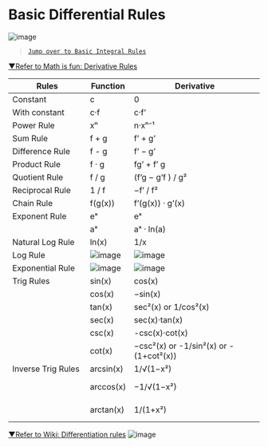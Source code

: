 # Basic Differential Rules

![image](https://user-images.githubusercontent.com/14041622/40227636-a305cc52-5ac1-11e8-9fbe-ac7e11dd4a6f.png)

> [`Jump over to Basic Integral Rules`](https://github.com/solomonxie/solomonxie.github.io/issues/49#issuecomment-395356656)

[▼Refer to Math is fun: Derivative Rules](https://www.mathsisfun.com/calculus/derivatives-rules.html)

Rules | Function | Derivative
-- | -- | --
Constant | c | 0
With constant | c·f | c·f’
Power Rule | xⁿ | n·xⁿ⁻¹
Sum Rule | f + g | f’ + g’
Difference Rule | f - g | f’ − g’
Product Rule | f · g | fg’ + f’ g
Quotient Rule | f / g | (f’g − g’f ) / g²
Reciprocal Rule | 1 / f | −f’ / f²
Chain Rule | f(g(x)) | f’(g(x)) · g’(x)
Exponent Rule | eˣ | eˣ
                     | aˣ | aˣ · ln(a)
Natural Log Rule | ln(x) | 1/x
Log Rule | ![image](https://user-images.githubusercontent.com/14041622/46215573-508d6f80-c370-11e8-8d23-3a56fa227323.png) |![image](https://user-images.githubusercontent.com/14041622/46215576-53886000-c370-11e8-939a-be092755d1a3.png)
Exponential Rule | ![image](https://user-images.githubusercontent.com/14041622/46215472-06a48980-c370-11e8-84df-75e1ef944283.png) | ![image](https://user-images.githubusercontent.com/14041622/46215448-f8ef0400-c36f-11e8-9cd3-ec629802a91c.png)
Trig Rules    | sin(x) | cos(x)
                     | cos(x) | −sin(x)
                     | tan(x) | sec²(x) or 1/cos²(x)
                     | sec(x) | sec(x)·tan(x)
                     | csc(x) | -csc(x)·cot(x)
                     | cot(x) | −csc²(x) or -1/sin²(x) or -(1+cot²(x))
Inverse Trig Rules | arcsin(x) | 1/√(1−x²)
                                     | arccos(x) | −1/√(1−x²)
                                     | arctan(x) | 1/(1+x²)


[▼Refer to Wiki: Differentiation rules](https://en.wikipedia.org/wiki/Differentiation_rules)
![image](https://user-images.githubusercontent.com/14041622/42408397-9fbb09ae-81fe-11e8-8a2e-d7ba9f89dbf3.png)
